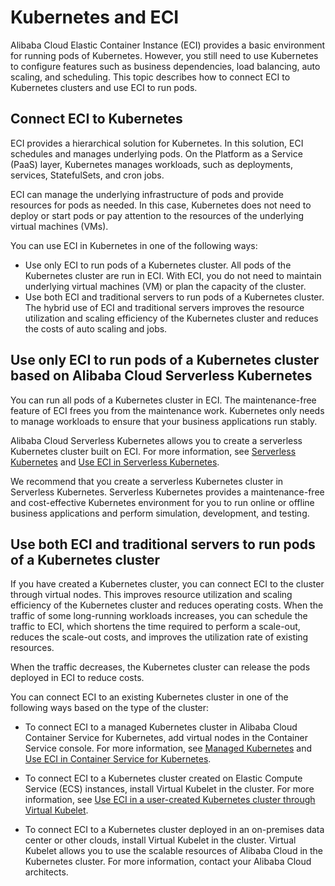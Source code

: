 # Kubernetes and ECI

Alibaba Cloud Elastic Container Instance \(ECI\) provides a basic environment for running pods of Kubernetes. However, you still need to use Kubernetes to configure features such as business dependencies, load balancing, auto scaling, and scheduling. This topic describes how to connect ECI to Kubernetes clusters and use ECI to run pods.

## Connect ECI to Kubernetes

ECI provides a hierarchical solution for Kubernetes. In this solution, ECI schedules and manages underlying pods. On the Platform as a Service \(PaaS\) layer, Kubernetes manages workloads, such as deployments, services, StatefulSets, and cron jobs.

ECI can manage the underlying infrastructure of pods and provide resources for pods as needed. In this case, Kubernetes does not need to deploy or start pods or pay attention to the resources of the underlying virtual machines \(VMs\).

You can use ECI in Kubernetes in one of the following ways:

-   Use only ECI to run pods of a Kubernetes cluster. All pods of the Kubernetes cluster are run in ECI. With ECI, you do not need to maintain underlying virtual machines \(VM\) or plan the capacity of the cluster.
-   Use both ECI and traditional servers to run pods of a Kubernetes cluster. The hybrid use of ECI and traditional servers improves the resource utilization and scaling efficiency of the Kubernetes cluster and reduces the costs of auto scaling and jobs.

## Use only ECI to run pods of a Kubernetes cluster based on Alibaba Cloud Serverless Kubernetes

You can run all pods of a Kubernetes cluster in ECI. The maintenance-free feature of ECI frees you from the maintenance work. Kubernetes only needs to manage workloads to ensure that your business applications run stably.

Alibaba Cloud Serverless Kubernetes allows you to create a serverless Kubernetes cluster built on ECI. For more information, see [Serverless Kubernetes](https://www.aliyun.com/product/ask) and [Use ECI in Serverless Kubernetes]().

We recommend that you create a serverless Kubernetes cluster in Serverless Kubernetes. Serverless Kubernetes provides a maintenance-free and cost-effective Kubernetes environment for you to run online or offline business applications and perform simulation, development, and testing.

## Use both ECI and traditional servers to run pods of a Kubernetes cluster

If you have created a Kubernetes cluster, you can connect ECI to the cluster through virtual nodes. This improves resource utilization and scaling efficiency of the Kubernetes cluster and reduces operating costs. When the traffic of some long-running workloads increases, you can schedule the traffic to ECI, which shortens the time required to perform a scale-out, reduces the scale-out costs, and improves the utilization rate of existing resources.

When the traffic decreases, the Kubernetes cluster can release the pods deployed in ECI to reduce costs.

You can connect ECI to an existing Kubernetes cluster in one of the following ways based on the type of the cluster:

-   To connect ECI to a managed Kubernetes cluster in Alibaba Cloud Container Service for Kubernetes, add virtual nodes in the Container Service console. For more information, see [Managed Kubernetes](https://www.aliyun.com/product/kubernetes) and [Use ECI in Container Service for Kubernetes]().

-   To connect ECI to a Kubernetes cluster created on Elastic Compute Service \(ECS\) instances, install Virtual Kubelet in the cluster. For more information, see [Use ECI in a user-created Kubernetes cluster through Virtual Kubelet]().
-   To connect ECI to a Kubernetes cluster deployed in an on-premises data center or other clouds, install Virtual Kubelet in the cluster. Virtual Kubelet allows you to use the scalable resources of Alibaba Cloud in the Kubernetes cluster. For more information, contact your Alibaba Cloud architects.

